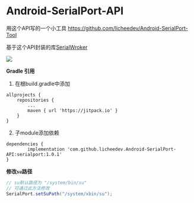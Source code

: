 # Android-SerialPort-API

用这个API写的一个小工具 https://github.com/licheedev/Android-SerialPort-Tool

基于这个API封装的库[SerialWroker](https://github.com/licheedev/SerialWorker)


[![](https://jitpack.io/v/licheedev/Android-SerialPort-API.svg)](https://jitpack.io/#licheedev/Android-SerialPort-API)

**Gradle 引用**

1. 在根build.gradle中添加

```
allprojects {
    repositories {
        ...
        maven { url 'https://jitpack.io' }
    }
}
```

2. 子module添加依赖

```
dependencies {
        implementation 'com.github.licheedev.Android-SerialPort-API:serialport:1.0.1'
}
```

**修改`su`路径**

```java
// su默认路径为 "/system/bin/su"
// 可通过此方法修改
SerialPort.setSuPath("/system/xbin/su");
```
